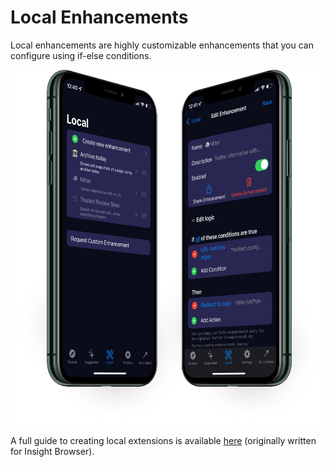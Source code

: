 # Local Enhancements

Local enhancements are highly customizable enhancements that you can configure using if-else conditions.

![](/static/images/dual-facing-local.png)

A full guide to creating local extensions is available [here](https://www.notion.so/lasoai/How-to-create-and-edit-extensions-b725def4d366499f92bd60c9047cf46d) (originally written for Insight Browser).